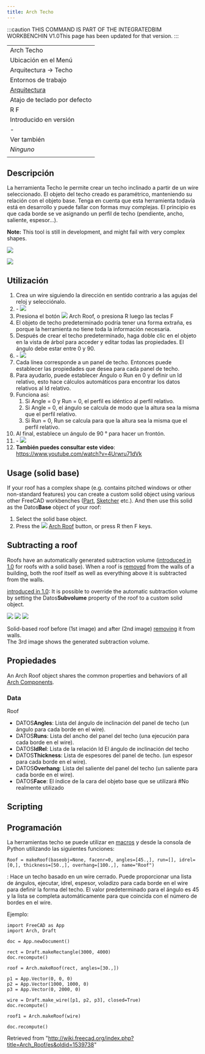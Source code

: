 ```yaml
---
title: Arch Techo
---
```


:::caution
THIS COMMAND IS PART OF THE INTEGRATEDBIM WORKBENCHIN V1.0This page has been updated for that version.
:::

|                                                        |
| ------------------------------------------------------ |
| Arch Techo                                             |
| Ubicación en el Menú                                   |
| Arquitectura → Techo                                   |
| Entornos de trabajo                                    |
| [Arquitectura](/Arch_Workbench/es "Arch Workbench/es") |
| Atajo de teclado por defecto                           |
| R F                                                    |
| Introducido en versión                                 |
| -                                                      |
| Ver también                                            |
| _Ninguno_                                              |
|                                                        |

## Descripción

La herramienta Techo le permite crear un techo inclinado a partir de un wire seleccionado. El objeto del techo creado es paramétrico, manteniendo su relación con el objeto base. Tenga en cuenta que esta herramienta todavía está en desarrollo y puede fallar con formas muy complejas. El principio es que cada borde se ve asignando un perfil de techo (pendiente, ancho, saliente, espesor...).

**Note:** This tool is still in development, and might fail with very complex shapes.

![](/images/RoofExample.png)

![](/images/RoofExample.png)

## Utilización

1. Crea un wire siguiendo la dirección en sentido contrario a las agujas del reloj y selecciónalo.
2. \- ![](/images/CounterclockwiseWire.png)
3. Presiona el botón ![](/images/Arch_Roof.png) Arch Roof, o presiona R luego las teclas F
4. El objeto de techo predeterminado podría tener una forma extraña, es porque la herramienta no tiene toda la información necesaria.
5. Después de crear el techo predeterminado, haga doble clic en el objeto en la vista de árbol para acceder y editar todas las propiedades. El ángulo debe estar entre 0 y 90.
6. \- ![](/images/RoofTable.png)
7. Cada línea corresponde a un panel de techo. Entonces puede establecer las propiedades que desea para cada panel de techo.
8. Para ayudarlo, puede establecer Ángulo o Run en 0 y definir un Id relativo, esto hace cálculos automáticos para encontrar los datos relativos al Id relativo.
9. Funciona así:
   1. Si Angle = 0 y Run = 0, el perfil es idéntico al perfil relativo.
   2. Si Angle = 0, el ángulo se calcula de modo que la altura sea la misma que el perfil relativo.
   3. Si Run = 0, Run se calcula para que la altura sea la misma que el perfil relativo.
10. Al final, establece un ángulo de 90 ° para hacer un frontón.
11. \- ![](/images/RoofProfil.png)
12. **También puedes consultar este video**: <https://www.youtube.com/watch?v=4Urwru71dVk>

## Usage (solid base)

If your roof has a complex shape (e.g. contains pitched windows or other non-standard features) you can create a custom solid object using various other FreeCAD workbenches ([Part](/Part_Workbench "Part Workbench"), [Sketcher](/Sketcher_Workbench "Sketcher Workbench") etc.). And then use this solid as the Datos**Base** object of your roof:

1. Select the solid base object.
2. Press the ![](/images/Arch_Roof.svg) [Arch Roof](/Arch_Roof "Arch Roof") button, or press R then F keys.

## Subtracting a roof

Roofs have an automatically generated subtraction volume ([introduced in 1.0](/Release_notes_1.0 "Release notes 1.0") for roofs with a solid base). When a roof is [removed](/Arch_Remove "Arch Remove") from the walls of a building, both the roof itself as well as everything above it is subtracted from the walls.

[introduced in 1.0](/Release_notes_1.0 "Release notes 1.0"): It is possible to override the automatic subtraction volume by setting the Datos**Subvolume** property of the roof to a custom solid object.

![](/images/Arch_Roof_Subtract_Default.png) ![](/images/Arch_Roof_Subtract_Subvolume.png) ![](/images/Arch_Roof_Subvolume_Example.png)

Solid-based roof before (1st image) and after (2nd image) [removing](/Arch_Remove "Arch Remove") it from walls.  
The 3rd image shows the generated subtraction volume.

## Propiedades

An Arch Roof object shares the common properties and behaviors of all [Arch Components](/Arch_Component "Arch Component").

### Data

Roof

- DATOS**Angles**: Lista del ángulo de inclinación del panel de techo (un ángulo para cada borde en el wire).
- DATOS**Runs**: Lista del ancho del panel del techo (una ejecución para cada borde en el wire).
- DATOS**IdRel**: Lista de la relación Id El ángulo de inclinación del techo
- DATOS**Thickness**: Lista de espesores del panel de techo. (un espesor para cada borde en el wire).
- DATOS**Overhang**: Lista del saliente del panel del techo (un saliente para cada borde en el wire).
- DATOS**Face**: El índice de la cara del objeto base que se utilizará #No realmente utilizado

## Scripting

## Programación

La herramientas techo se puede utilizar en [macros](/Macros/es "Macros/es") y desde la consola de Python utilizando las siguientes funciones:

```
Roof = makeRoof(baseobj=None, facenr=0, angles=[45.,], run=[], idrel=[0,], thickness=[50.,], overhang=[100.,], name="Roof")

```

: Hace un techo basado en un wire cerrado. Puede proporcionar una lista de ángulos, ejecutar, idrel, espesor, voladizo para cada borde en el wire para definir la forma del techo. El valor predeterminado para el ángulo es 45 y la lista se completa automáticamente para que coincida con el número de bordes en el wire.

Ejemplo:

```
import FreeCAD as App
import Arch, Draft

doc = App.newDocument()

rect = Draft.makeRectangle(3000, 4000)
doc.recompute()

roof = Arch.makeRoof(rect, angles=[30.,])

p1 = App.Vector(0, 0, 0)
p2 = App.Vector(1000, 1000, 0)
p3 = App.Vector(0, 2000, 0)

wire = Draft.make_wire([p1, p2, p3], closed=True)
doc.recompute()

roof1 = Arch.makeRoof(wire)

doc.recompute()

```

Retrieved from "<http://wiki.freecad.org/index.php?title=Arch_Roof/es&oldid=1539738>"
